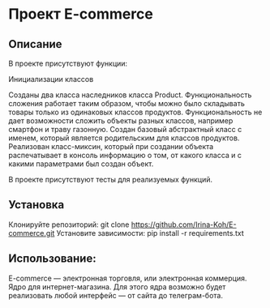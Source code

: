 # Проект E-commerce
## Описание
В проекте присутствуют функции:

Инициализации классов

Созданы два класса наследников класса Product.
Функциональность сложения работает таким образом, чтобы можно было складывать товары только из одинаковых классов продуктов.
Функциональность не дает возможности сложить объекты разных классов, например смартфон и траву газонную. 
Создан базовый абстрактный класс с именем, который является родительским для классов продуктов.
Реализован класс-миксин, который при создании объекта распечатывает в консоль информацию о том, 
от какого класса и с какими параметрами был создан объект.


В проекте присутствуют тесты для реализуемых функций.
## Установка
Клонируйте репозиторий:
git clone https://github.com/Irina-Koh/E-commerce.git
Установите зависимости:
pip install -r requirements.txt
## Использование:
E-commerce — электронная торговля, или электронная коммерция. Ядро для интернет-магазина. Для этого ядра возможно будет реализовать любой интерфейс — от сайта до телеграм-бота.